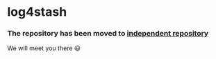 log4stash
=====================

### The repository has been moved to [independent repository](https://github.com/urielha/log4stash)

We will meet you there :smiley:
